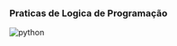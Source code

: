 ### Praticas de Logica de Programação
<img align="center" alt="python" src="https://img.shields.io/badge/Python-14354C?style=for-the-badge&logo=python&logoColor=white" />
